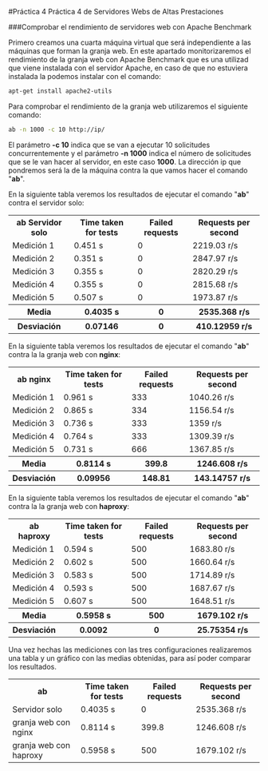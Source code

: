 #Práctica 4
Práctica 4 de Servidores Webs de Altas Prestaciones

###Comprobar el rendimiento de servidores web con Apache Benchmark

Primero creamos una cuarta máquina virtual que será independiente a las máquinas que forman la granja web.
En este apartado monitorizaremos el rendimiento de la granja web con Apache Benchmark que es una utilizad que viene instalada con el servidor Apache, en caso de que no estuviera instalada la podemos instalar con el comando:
```sh
apt-get install apache2-utils
```
Para comprobar el rendimiento de la granja web utilizaremos el siguiente comando:
```sh
ab -n 1000 -c 10 http://ip/
```
El parámetro **-c 10** indica que se van a ejecutar 10 solicitudes concurrentemente y el parámetro **-n 1000** indica el número de solicitudes que se le van hacer al servidor, en este caso **1000**.
La dirección ip que pondremos será la de la máquina contra la que vamos hacer el comando "**ab**".

En la siguiente tabla veremos los resultados de ejecutar el comando "**ab**" contra el servidor solo:


<table style="width:100%">
  <tr>
    <th>ab  
    Servidor solo</th>
    <th>Time taken for tests</th>
    <th>Failed requests</th>
    <th>Requests per second</th>
  </tr>
  <tr>
    <td>Medición 1</td>
    <td>0.451 s</td>		
    <td>0</td>
    <td>2219.03 r/s</td>
  </tr>
    <td>Medición 2</td>
      <td>0.351 s</td>
      <td>0</td>
      <td>2847.97 r/s</td>
  </tr>
    <td>Medición 3</td>
    <td>0.355 s</td>	
    <td>0</td>
    <td>2820.29 r/s</td>
  </tr>
  </tr>
    <td>Medición 4</td>
    <td>0.355 s</td>
    <td>0</td>
    <td>2815.68 r/s</td>
  </tr>
  </tr>
    <td>Medición 5</td>
    <td>0.507 s</td>
    <td>0</td>
    <td>1973.87 r/s</td>
  </tr>
  </tr>
    <th>Media</th>
    <th>0.4035 s</th>	
    <th>0</th>
    <th>2535.368 r/s</th>
  </tr>
  </tr>
    <th>Desviación</th>
    <th>0.07146</th>
    <th>0</th>
    <th>410.12959 r/s</th>
  </tr>
</table>


En la siguiente tabla veremos los resultados de ejecutar el comando "**ab**" contra la la granja web con **nginx**:


<table style="width:100%">
  <tr>
    <th>ab  
    nginx</th>
    <th>Time taken for tests</th>
    <th>Failed requests</th>
    <th>Requests per second</th>
  </tr>
  <tr>
    <td>Medición 1</td>
    <td>0.961 s</td>		
    <td>333</td>
    <td>1040.26 r/s</td>
  </tr>
    <td>Medición 2</td>
      <td>0.865 s</td>
      <td>334</td>
      <td>1156.54 r/s</td>
  </tr>
    <td>Medición 3</td>
    <td>0.736 s</td>	
    <td>333</td>
    <td>1359 r/s</td>
  </tr>
  </tr>
    <td>Medición 4</td>
    <td>0.764 s</td>
    <td>333</td>
    <td>1309.39 r/s</td>
  </tr>
  </tr>
    <td>Medición 5</td>
    <td>0.731 s</td>
    <td>666</td>
    <td>1367.85 r/s</td>
  </tr>
  </tr>
    <th>Media</th>
    <th>0.8114 s</th>	
    <th>399.8</th>
    <th>1246.608 r/s</th>
  </tr>
  </tr>
    <th>Desviación</th>
    <th>0.09956</th>
    <th>148.81</th>
    <th>143.14757 r/s</th>
  </tr>
</table>

En la siguiente tabla veremos los resultados de ejecutar el comando "**ab**" contra la la granja web con **haproxy**:


<table style="width:100%">
  <tr>
    <th>ab  
    haproxy</th>
    <th>Time taken for tests</th>
    <th>Failed requests</th>
    <th>Requests per second</th>
  </tr>
  <tr>
    <td>Medición 1</td>
    <td>0.594 s</td>		
    <td>500</td>
    <td>1683.80 r/s</td>
  </tr>
    <td>Medición 2</td>
      <td>0.602 s</td>
      <td>500</td>
      <td>1660.64 r/s</td>
  </tr>
    <td>Medición 3</td>
    <td>0.583 s</td>	
    <td>500</td>
    <td>1714.89 r/s</td>
  </tr>
  </tr>
    <td>Medición 4</td>
    <td>0.593 s</td>
    <td>500</td>
    <td>1687.67 r/s</td>
  </tr>
  </tr>
    <td>Medición 5</td>
    <td>0.607 s</td>
    <td>500</td>
    <td>1648.51 r/s</td>
  </tr>
  </tr>
    <th>Media</th>
    <th>0.5958 s</th>	
    <th>500</th>
    <th>1679.102 r/s</th>
  </tr>
  </tr>
    <th>Desviación</th>
    <th>0.0092</th>
    <th>0</th>
    <th>25.75354 r/s</th>
  </tr>
</table>


Una vez hechas las mediciones con las tres configuraciones realizaremos una tabla y un gráfico con las medias obtenidas, para así poder comparar los resultados.  
<table style="width:100%">
  <tr>
    <th>ab</th>
    <th>Time taken for tests</th>
    <th>Failed requests</th>
    <th>Requests per second</th>
  </tr>
  <tr>
    <td>Servidor solo</td>
    <td>0.4035 s</td>		
    <td>0</td>
    <td>2535.368 r/s</td>
  </tr>
    <td>granja web con nginx</td>
      <td>0.8114 s</td>
      <td>399.8</td>
      <td>1246.608 r/s</td>
  </tr>
    <td> granja web con haproxy</td>
    <td>0.5958 s</td>	
    <td>500</td>
    <td>1679.102 r/s</td>
</table>
